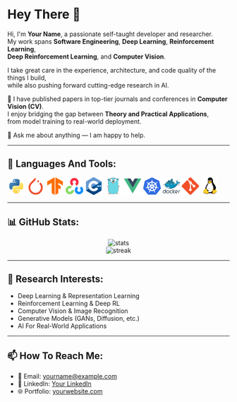 # Hey There 👋

Hi, I'm **Your Name**, a passionate self-taught developer and researcher.  
My work spans **Software Engineering**, **Deep Learning**, **Reinforcement Learning**,  
**Deep Reinforcement Learning**, and **Computer Vision**.  

I take great care in the experience, architecture, and code quality of the things I build,  
while also pushing forward cutting-edge research in AI.  

🔬 I have published papers in top-tier journals and conferences in **Computer Vision (CV)**.  
I enjoy bridging the gap between **Theory and Practical Applications**,  
from model training to real-world deployment.  

💬 Ask me about anything — I am happy to help.  

---

## 🚀 Languages And Tools:

<p align="left">
<p align="left">
  <img src="https://raw.githubusercontent.com/devicons/devicon/master/icons/python/python-original.svg" alt="python" width="40" height="40"/> 
  <img src="https://raw.githubusercontent.com/devicons/devicon/master/icons/pytorch/pytorch-original.svg" alt="pytorch" width="40" height="40"/> 
  <img src="https://raw.githubusercontent.com/devicons/devicon/master/icons/tensorflow/tensorflow-original.svg" alt="tensorflow" width="40" height="40"/> 
  <img src="https://raw.githubusercontent.com/devicons/devicon/master/icons/opencv/opencv-original.svg" alt="opencv" width="40" height="40"/> 
  <img src="https://raw.githubusercontent.com/devicons/devicon/master/icons/cplusplus/cplusplus-original.svg" alt="cplusplus" width="40" height="40"/> 
  <img src="https://raw.githubusercontent.com/devicons/devicon/master/icons/go/go-original.svg" alt="golang" width="40" height="40"/> 
  <img src="https://raw.githubusercontent.com/devicons/devicon/master/icons/vuejs/vuejs-original.svg" alt="vue" width="40" height="40"/> 
  <img src="https://raw.githubusercontent.com/devicons/devicon/master/icons/kubernetes/kubernetes-plain.svg" alt="kubernetes" width="40" height="40"/> 
  <img src="https://raw.githubusercontent.com/devicons/devicon/master/icons/docker/docker-original-wordmark.svg" alt="docker" width="40" height="40"/> 
  <img src="https://raw.githubusercontent.com/devicons/devicon/master/icons/git/git-original.svg" alt="git" width="40" height="40"/> 
  <img src="https://raw.githubusercontent.com/devicons/devicon/master/icons/linux/linux-original.svg" alt="linux" width="40" height="40"/> 
</p>

</p>

---

## 📊 GitHub Stats:

<p align="center">
  <img src="https://github-readme-stats.vercel.app/api?username=YOUR_GITHUB_USERNAME&show_icons=true&theme=radical" alt="stats"/>
  <br/>
  <img src="https://github-readme-streak-stats.herokuapp.com/?user=YOUR_GITHUB_USERNAME&theme=radical" alt="streak"/>
</p>

---

## 🧠 Research Interests:

- Deep Learning & Representation Learning  
- Reinforcement Learning & Deep RL  
- Computer Vision & Image Recognition  
- Generative Models (GANs, Diffusion, etc.)  
- AI For Real-World Applications  

---

## 📫 How To Reach Me:

- 📧 Email: yourname@example.com  
- 🔗 LinkedIn: [Your LinkedIn](https://www.linkedin.com/in/yourprofile/)  
- 🌐 Portfolio: [yourwebsite.com](https://yourwebsite.com)  
